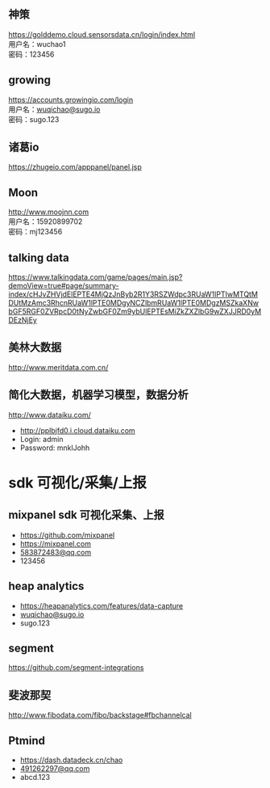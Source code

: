 ## 神策 ##
https://golddemo.cloud.sensorsdata.cn/login/index.html <br />
用户名：wuchao1 <br />
密码：123456 <br />

## growing ##
https://accounts.growingio.com/login <br />
用户名：wuqichao@sugo.io <br />
密码：sugo.123 <br />

## 诸葛io ##
https://zhugeio.com/apppanel/panel.jsp 

## Moon ##
http://www.moojnn.com <br />
用户名：15920899702 <br />
密码：mj123456 <br />

## talking  data ##
https://www.talkingdata.com/game/pages/main.jsp?demoView=true#page/summary-index/cHJvZHVjdElEPTE4MjQzJnByb2R1Y3RSZWdpc3RUaW1lPTIwMTQtMDUtMzAmc3RhcnRUaW1lPTE0MDgyNCZlbmRUaW1lPTE0MDgzMSZkaXNwbGF5RGF0ZVRpcD0tNyZwbGF0Zm9ybUlEPTEsMiZkZXZlbG9wZXJJRD0yMDEzNjEy

##  美林大数据
http://www.meritdata.com.cn/

## 简化大数据，机器学习模型，数据分析
http://www.dataiku.com/
- http://pplbjfd0.i.cloud.dataiku.com
- Login: admin
- Password: mnklJohh

# sdk 可视化/采集/上报 ##

## mixpanel sdk 可视化采集、上报
- https://github.com/mixpanel
- https://mixpanel.com
- 583872483@qq.com
- 123456

## heap analytics
- https://heapanalytics.com/features/data-capture
- wuqichao@sugo.io
- sugo.123

## segment
https://github.com/segment-integrations

## 斐波那契
http://www.fibodata.com/fibo/backstage#fbchannelcal

## Ptmind
- https://dash.datadeck.cn/chao
- 491262297@qq.com
- abcd.123



